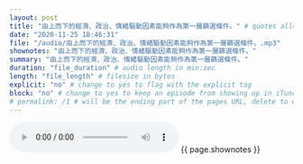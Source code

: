```yaml
---
layout: post
title: "由上而下的經濟、政治、情緒驅動因素能夠作為第一層篩選條件。" # quotes allow forbidden characters like the colon
date: "2020-11-25 18:46:31"
file: "/audio/由上而下的經濟、政治、情緒驅動因素能夠作為第一層篩選條件。.mp3"
shownotes: "由上而下的經濟、政治、情緒驅動因素能夠作為第一層篩選條件。"
summary: "由上而下的經濟、政治、情緒驅動因素能夠作為第一層篩選條件。"
duration: "file_duration" # audio length in min:sec
length: "file_length" # filesize in bytes
explicit: "no" # change to yes to flag with the explicit tag
block: "no" # change to yes to keep an episode from showing up in iTunes
# permalink: /1 # will be the ending part of the pages URL, delete to default to the title
---
```


<audio controls>
<source src="{{site.url}}{{site.baseurl}}{{ page.file }}" type="audio/x-mp3">
Your browser does not support the audio element.
</audio>
{{ page.shownotes }}

